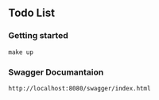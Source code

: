 ## Todo List

### Getting started

```
make up
```

### Swagger Documantaion

```
http://localhost:8080/swagger/index.html
```